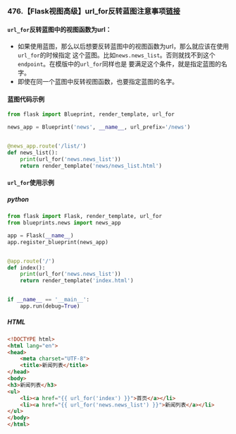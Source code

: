 ### 476.【Flask视图高级】url_for反转蓝图注意事项[链接](http://wangkaixiang.cn/python-flask/di-wu-zhang-ff1a-shi-tu-gao-ji/di-er-jie-ff1a-lan-tu.html)

#### `url_for`反转蓝图中的视图函数为url：
* 如果使用蓝图，那么以后想要反转蓝图中的视图函数为url，那么就应该在使用`url_for`的时候指定
这个蓝图。比如`news.news_list`。否则就找不到这个`endpoint`。在模版中的`url_for`同样也是
要满足这个条件，就是指定蓝图的名字。
* 即使在同一个蓝图中反转视图函数，也要指定蓝图的名字。

#### 蓝图代码示例
```python
from flask import Blueprint, render_template, url_for

news_app = Blueprint('news', __name__, url_prefix='/news')


@news_app.route('/list/')
def news_list():
    print(url_for('news.news_list'))
    return render_template('news/news_list.html')
```

#### `url_for`使用示例
##### python
```python
from flask import Flask, render_template, url_for
from blueprints.news import news_app

app = Flask(__name__)
app.register_blueprint(news_app)


@app.route('/')
def index():
    print(url_for('news.news_list'))
    return render_template('index.html')


if __name__ == '__main__':
    app.run(debug=True)
```

##### HTML
```html
<!DOCTYPE html>
<html lang="en">
<head>
    <meta charset="UTF-8">
    <title>新闻列表</title>
</head>
<body>
<h3>新闻列表</h3>
<ul>
    <li><a href="{{ url_for('index') }}">首页</a></li>
    <li><a href="{{ url_for('news.news_list') }}">新闻列表</a></li>
</ul>
</body>
</html>
```